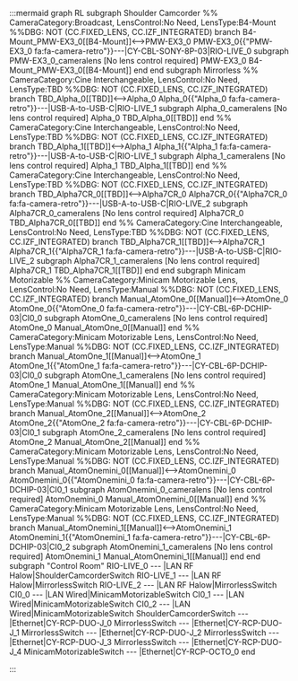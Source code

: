 :::mermaid
graph RL
subgraph Shoulder Camcorder
%% CameraCategory:Broadcast, LensControl:No Need, LensType:B4-Mount
%%DBG: NOT (CC.FIXED_LENS, CC.IZF_INTEGRATED) branch
B4-Mount_PMW-EX3_0[[B4-Mount]]<-->PMW-EX3_0
PMW-EX3_0{{"PMW-EX3_0 fa:fa-camera-retro"}}---|CY-CBL-SONY-8P-03|RIO-LIVE_0
  subgraph PMW-EX3_0_cameralens [No lens control required]
    PMW-EX3_0
    B4-Mount_PMW-EX3_0[[B4-Mount]]
  end
end
subgraph Mirrorless
%% CameraCategory:Cine Interchangeable, LensControl:No Need, LensType:TBD
%%DBG: NOT (CC.FIXED_LENS, CC.IZF_INTEGRATED) branch
TBD_Alpha_0[[TBD]]<-->Alpha_0
Alpha_0{{"Alpha_0 fa:fa-camera-retro"}}---|USB-A-to-USB-C|RIO-LIVE_1
  subgraph Alpha_0_cameralens [No lens control required]
    Alpha_0
    TBD_Alpha_0[[TBD]]
  end
%% CameraCategory:Cine Interchangeable, LensControl:No Need, LensType:TBD
%%DBG: NOT (CC.FIXED_LENS, CC.IZF_INTEGRATED) branch
TBD_Alpha_1[[TBD]]<-->Alpha_1
Alpha_1{{"Alpha_1 fa:fa-camera-retro"}}---|USB-A-to-USB-C|RIO-LIVE_1
  subgraph Alpha_1_cameralens [No lens control required]
    Alpha_1
    TBD_Alpha_1[[TBD]]
  end
%% CameraCategory:Cine Interchangeable, LensControl:No Need, LensType:TBD
%%DBG: NOT (CC.FIXED_LENS, CC.IZF_INTEGRATED) branch
TBD_Alpha7CR_0[[TBD]]<-->Alpha7CR_0
Alpha7CR_0{{"Alpha7CR_0 fa:fa-camera-retro"}}---|USB-A-to-USB-C|RIO-LIVE_2
  subgraph Alpha7CR_0_cameralens [No lens control required]
    Alpha7CR_0
    TBD_Alpha7CR_0[[TBD]]
  end
%% CameraCategory:Cine Interchangeable, LensControl:No Need, LensType:TBD
%%DBG: NOT (CC.FIXED_LENS, CC.IZF_INTEGRATED) branch
TBD_Alpha7CR_1[[TBD]]<-->Alpha7CR_1
Alpha7CR_1{{"Alpha7CR_1 fa:fa-camera-retro"}}---|USB-A-to-USB-C|RIO-LIVE_2
  subgraph Alpha7CR_1_cameralens [No lens control required]
    Alpha7CR_1
    TBD_Alpha7CR_1[[TBD]]
  end
end
subgraph Minicam Motorizable
%% CameraCategory:Minicam Motorizable Lens, LensControl:No Need, LensType:Manual
%%DBG: NOT (CC.FIXED_LENS, CC.IZF_INTEGRATED) branch
Manual_AtomOne_0[[Manual]]<-->AtomOne_0
AtomOne_0{{"AtomOne_0 fa:fa-camera-retro"}}---|CY-CBL-6P-DCHIP-03|CI0_0
  subgraph AtomOne_0_cameralens [No lens control required]
    AtomOne_0
    Manual_AtomOne_0[[Manual]]
  end
%% CameraCategory:Minicam Motorizable Lens, LensControl:No Need, LensType:Manual
%%DBG: NOT (CC.FIXED_LENS, CC.IZF_INTEGRATED) branch
Manual_AtomOne_1[[Manual]]<-->AtomOne_1
AtomOne_1{{"AtomOne_1 fa:fa-camera-retro"}}---|CY-CBL-6P-DCHIP-03|CI0_0
  subgraph AtomOne_1_cameralens [No lens control required]
    AtomOne_1
    Manual_AtomOne_1[[Manual]]
  end
%% CameraCategory:Minicam Motorizable Lens, LensControl:No Need, LensType:Manual
%%DBG: NOT (CC.FIXED_LENS, CC.IZF_INTEGRATED) branch
Manual_AtomOne_2[[Manual]]<-->AtomOne_2
AtomOne_2{{"AtomOne_2 fa:fa-camera-retro"}}---|CY-CBL-6P-DCHIP-03|CI0_1
  subgraph AtomOne_2_cameralens [No lens control required]
    AtomOne_2
    Manual_AtomOne_2[[Manual]]
  end
%% CameraCategory:Minicam Motorizable Lens, LensControl:No Need, LensType:Manual
%%DBG: NOT (CC.FIXED_LENS, CC.IZF_INTEGRATED) branch
Manual_AtomOnemini_0[[Manual]]<-->AtomOnemini_0
AtomOnemini_0{{"AtomOnemini_0 fa:fa-camera-retro"}}---|CY-CBL-6P-DCHIP-03|CI0_1
  subgraph AtomOnemini_0_cameralens [No lens control required]
    AtomOnemini_0
    Manual_AtomOnemini_0[[Manual]]
  end
%% CameraCategory:Minicam Motorizable Lens, LensControl:No Need, LensType:Manual
%%DBG: NOT (CC.FIXED_LENS, CC.IZF_INTEGRATED) branch
Manual_AtomOnemini_1[[Manual]]<-->AtomOnemini_1
AtomOnemini_1{{"AtomOnemini_1 fa:fa-camera-retro"}}---|CY-CBL-6P-DCHIP-03|CI0_2
  subgraph AtomOnemini_1_cameralens [No lens control required]
    AtomOnemini_1
    Manual_AtomOnemini_1[[Manual]]
  end
end
subgraph "Control Room" 
RIO-LIVE_0 --- |LAN RF Halow|ShoulderCamcorderSwitch
RIO-LIVE_1 --- |LAN RF Halow|MirrorlessSwitch
RIO-LIVE_2 --- |LAN RF Halow|MirrorlessSwitch
CI0_0 --- |LAN Wired|MinicamMotorizableSwitch
CI0_1 --- |LAN Wired|MinicamMotorizableSwitch
CI0_2 --- |LAN Wired|MinicamMotorizableSwitch
ShoulderCamcorderSwitch --- |Ethernet|CY-RCP-DUO-J_0
MirrorlessSwitch --- |Ethernet|CY-RCP-DUO-J_1
MirrorlessSwitch --- |Ethernet|CY-RCP-DUO-J_2
MirrorlessSwitch --- |Ethernet|CY-RCP-DUO-J_3
MirrorlessSwitch --- |Ethernet|CY-RCP-DUO-J_4
MinicamMotorizableSwitch --- |Ethernet|CY-RCP-OCTO_0
end

:::
